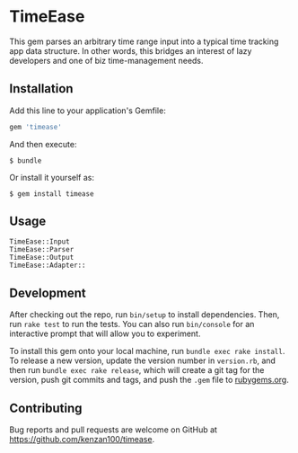 # TimeEase

This gem parses an arbitrary time range input into a typical time tracking app data structure.
In other words, this bridges an interest of lazy developers and one of biz time-management needs.

## Installation

Add this line to your application's Gemfile:

```ruby
gem 'timease'
```

And then execute:

    $ bundle

Or install it yourself as:

    $ gem install timease

## Usage

```
TimeEase::Input
TimeEase::Parser
TimeEase::Output
TimeEase::Adapter::
```

## Development

After checking out the repo, run `bin/setup` to install dependencies. Then, run `rake test` to run the tests. You can also run `bin/console` for an interactive prompt that will allow you to experiment.

To install this gem onto your local machine, run `bundle exec rake install`. To release a new version, update the version number in `version.rb`, and then run `bundle exec rake release`, which will create a git tag for the version, push git commits and tags, and push the `.gem` file to [rubygems.org](https://rubygems.org).

## Contributing

Bug reports and pull requests are welcome on GitHub at https://github.com/kenzan100/timease.


